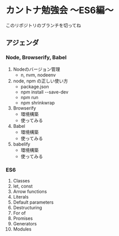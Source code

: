 # カントナ勉強会 〜ES6編〜

このリポジトリのブランチを切ってね

## アジェンダ

### Node, Browserify, Babel

1. Nodeのバージョン管理
   * n, nvm, nodeenv
2. node, npm の正しい使い方
   * package.json
   * npm install --save-dev
   * npm run
   * npm shrinkwrap
3. Browserify
   * 環境構築
   * 使ってみる
4. Babel
   * 環境構築
   * 使ってみる
5. babelify
   * 環境構築
   * 使ってみる

### ES6

1. Classes
2. let, const
3. Arrow functions
4. Literals
5. Default parameters
6. Destructuring
7. For of
8. Promises
9. Generators
10. Modules
